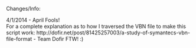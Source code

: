 <p>Changes/Info:</p>
<p>4/1/2014 - April Fools!<br />
For a complete explanation as to how I traversed the VBN file to make this script work: http://dofir.net/post/81425257003/a-study-of-symantecs-vbn-file-format - Team Dofir FTW! :)</p>